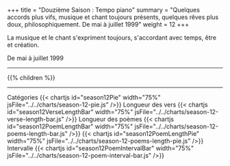 +++
title = "Douzième Saison : Tempo piano"
summary = "Quelques accords plus vifs, musique et chant toujours présents, quelques rêves plus doux, philosophiquement. De mai à juillet 1999"
weight = 12
+++

La musique et le chant s'expriment toujours, s'accordant avec temps, être et création.

De mai à juillet 1999

---
{{% children  %}}

---
Catégories
{{< chartjs id="season12Pie" width="75%" jsFile="../../charts/season-12-pie.js" />}}
Longueur des vers
{{< chartjs id="season12VerseLengthBar" width="75%" jsFile="../../charts/season-12-verse-length-bar.js" />}}
Longueur des poèmes
{{< chartjs id="season12PoemLengthBar" width="75%" jsFile="../../charts/season-12-poems-length-bar.js" />}}
{{< chartjs id="season12PoemLengthPie" width="75%" jsFile="../../charts/season-12-poems-length-pie.js" />}}
Intervalle
{{< chartjs id="season12PoemIntervalBar" width="75%" jsFile="../../charts/season-12-poem-interval-bar.js" />}}
